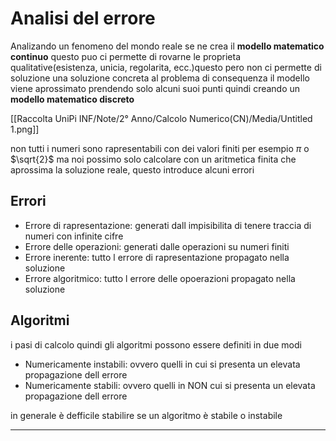 
# Analisi del errore

Analizando un fenomeno del mondo reale se ne crea il **modello matematico continuo** questo puo ci permette di rovarne le proprieta qualitative(esistenza, unicia, regolarita, ecc.)questo pero non ci permette di soluzione una soluzione concreta al problema di consequenza il modello viene aprossimato prendendo solo alcuni suoi punti quindi creando un **modello matematico  discreto**

[[Raccolta UniPi INF/Note/2° Anno/Calcolo Numerico(CN)/Media/Untitled 1.png]]

non tutti i numeri sono rapresentabili con dei valori finiti per esempio $\pi$ o $\sqrt{2}$ ma noi possimo solo calcolare con un aritmetica finita che aprossima la soluzione reale, questo introduce alcuni errori

## Errori

- Errore di rapresentazione: generati dall impisibilita di tenere traccia di numeri con infinite cifre
- Errore  delle operazioni: generati dalle operazioni su numeri finiti
- Errore inerente: tutto l errore di rapresentazione propagato nella soluzione
- Errore algoritmico: tutto l errore delle opoerazioni propagato nella soluzione

## Algoritmi

i pasi di calcolo quindi gli algoritmi possono essere definiti in due modi

- Numericamente instabili: ovvero quelli in cui si presenta un elevata propagazione dell errore
- Numericamente stabili: ovvero quelli in NON cui si presenta un elevata propagazione dell errore

in generale è defficile stabilire se un algoritmo è stabile o instabile

---


